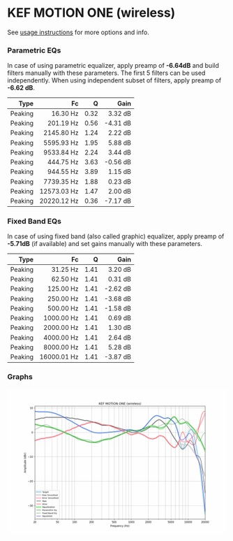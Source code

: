 # KEF MOTION ONE (wireless)
See [usage instructions](https://github.com/jaakkopasanen/AutoEq#usage) for more options and info.

### Parametric EQs
In case of using parametric equalizer, apply preamp of **-6.64dB** and build filters manually
with these parameters. The first 5 filters can be used independently.
When using independent subset of filters, apply preamp of **-6.62 dB**.

| Type    | Fc          |    Q | Gain     |
|--------:|------------:|-----:|---------:|
| Peaking | 16.30 Hz    | 0.32 | 3.32 dB  |
| Peaking | 201.19 Hz   | 0.56 | -4.31 dB |
| Peaking | 2145.80 Hz  | 1.24 | 2.22 dB  |
| Peaking | 5595.93 Hz  | 1.95 | 5.88 dB  |
| Peaking | 9533.84 Hz  | 2.24 | 3.44 dB  |
| Peaking | 444.75 Hz   | 3.63 | -0.56 dB |
| Peaking | 944.55 Hz   | 3.89 | 1.15 dB  |
| Peaking | 7739.35 Hz  | 1.88 | 0.23 dB  |
| Peaking | 12573.03 Hz | 1.47 | 2.00 dB  |
| Peaking | 20220.12 Hz | 0.36 | -7.17 dB |

### Fixed Band EQs
In case of using fixed band (also called graphic) equalizer, apply preamp of **-5.71dB**
(if available) and set gains manually with these parameters.

| Type    | Fc          |    Q | Gain     |
|--------:|------------:|-----:|---------:|
| Peaking | 31.25 Hz    | 1.41 | 3.20 dB  |
| Peaking | 62.50 Hz    | 1.41 | 0.31 dB  |
| Peaking | 125.00 Hz   | 1.41 | -2.62 dB |
| Peaking | 250.00 Hz   | 1.41 | -3.68 dB |
| Peaking | 500.00 Hz   | 1.41 | -1.58 dB |
| Peaking | 1000.00 Hz  | 1.41 | 0.69 dB  |
| Peaking | 2000.00 Hz  | 1.41 | 1.30 dB  |
| Peaking | 4000.00 Hz  | 1.41 | 2.64 dB  |
| Peaking | 8000.00 Hz  | 1.41 | 5.28 dB  |
| Peaking | 16000.01 Hz | 1.41 | -3.87 dB |

### Graphs
![](./KEF%20MOTION%20ONE%20(wireless).png)